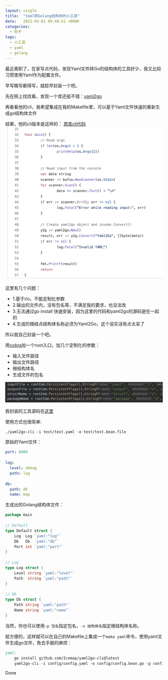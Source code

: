 ```yaml
---
layout: single
title:  "Yaml转Golang结构体的小工具"
date:   2022-03-01 00:48:51 +0800
categories:
  - 轮子
tags:
  - 小工具
  - yaml
  - golang
---
```


最近离职了，在家写点代码，发现Yaml文件转Go的结构体的工具好少，我又比较习惯使用Yaml作为配置文件。

早写晚写都得写，就趁早封装一个吧。

先在网上找找看，发现一个库还挺不错：[yaml2go](https://github.com/PrasadG193/yaml2go)

再看看他的cli，我希望集成在我的Makefile里，可以基于Yaml文件快速的重新生成go结构体文件

结果，他的cli版本是这样的：
[原库cli代码](https://github.com/PrasadG193/yaml2go/blob/master/cmd/cli/main.go)
![原库cli代码](/assets/images/yaml2go_src_cli.jpg)

这里有几个问题：

- 1.基于i/o，不能定制化参数
- 2.输出的文件内，没有包名等，不满足我的要求，也没法改
- 3.无法通过go install 快速安装，因为这里的代码和yaml2go的源码是在一起的
- 4.生成的根结点结构体名称必须为Yaml2Go，这个说实话有点太呆了

所以就自己封装一个吧。

用[cobra](https://github.com/spf13/cobra)加一个root入口，加几个定制化的参数：

- 输入文件路径
- 输出文件路径
- 根结构体名
- 生成文件的包名

![yaml2go-cli_param](/assets/images/yaml2go-cli_param.jpg)

我封装的工具源码在[这里](https://github.com/Icemap/yaml2go-cli)

使用方式也很简单:

```
./yaml2go-cli -i test/test.yaml -o test/test.bean.file
```

原始的Yaml文件：

```yaml
port: 8080

log:
  level: debug
  path: log

db:
  path: db
  name: map
```

生成出的Golang结构体文件：

```go
package main

// Default
type Default struct {
	Log  Log `yaml:"log"`
	Db   Db  `yaml:"db"`
	Port int `yaml:"port"`
}

// Log
type Log struct {
	Level string `yaml:"level"`
	Path  string `yaml:"path"`
}

// Db
type Db struct {
	Path string `yaml:"path"`
	Name string `yaml:"name"`
}
```

当然，你也可以使用`-p 包名`指定包名，`-s 结构体名`指定根结构体名称。

挺方便的，这样就可以在自己的Makefile上集成一个`make yaml`命令，使用yaml文件生成go文件，免去手敲的麻烦：
```makefile
yaml:
	go install github.com/Icemap/yaml2go-cli@latest
	yaml2go-cli -i config/config.yaml -o config/config.bean.go -p config -s Config
```

Done